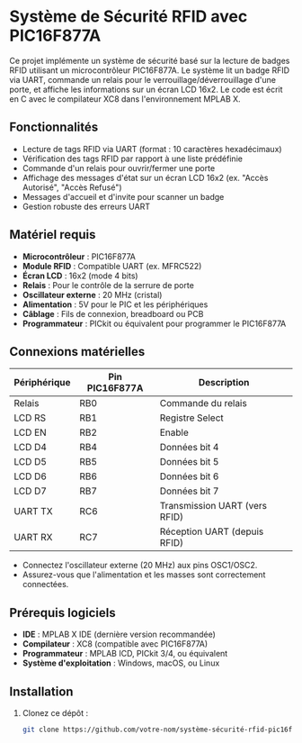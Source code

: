 # Système de Sécurité RFID avec PIC16F877A

Ce projet implémente un système de sécurité basé sur la lecture de badges RFID utilisant un microcontrôleur PIC16F877A. Le système lit un badge RFID via UART, commande un relais pour le verrouillage/déverrouillage d'une porte, et affiche les informations sur un écran LCD 16x2. Le code est écrit en C avec le compilateur XC8 dans l'environnement MPLAB X.

## Fonctionnalités
- Lecture de tags RFID via UART (format : 10 caractères hexadécimaux)
- Vérification des tags RFID par rapport à une liste prédéfinie
- Commande d'un relais pour ouvrir/fermer une porte
- Affichage des messages d'état sur un écran LCD 16x2 (ex. "Accès Autorisé", "Accès Refusé")
- Messages d'accueil et d'invite pour scanner un badge
- Gestion robuste des erreurs UART

## Matériel requis
- **Microcontrôleur** : PIC16F877A
- **Module RFID** : Compatible UART (ex. MFRC522)
- **Écran LCD** : 16x2 (mode 4 bits)
- **Relais** : Pour le contrôle de la serrure de porte
- **Oscillateur externe** : 20 MHz (cristal)
- **Alimentation** : 5V pour le PIC et les périphériques
- **Câblage** : Fils de connexion, breadboard ou PCB
- **Programmateur** : PICkit ou équivalent pour programmer le PIC16F877A

## Connexions matérielles
| Périphérique | Pin PIC16F877A | Description |
|--------------|----------------|-------------|
| Relais       | RB0            | Commande du relais |
| LCD RS       | RB1            | Registre Select |
| LCD EN       | RB2            | Enable |
| LCD D4       | RB4            | Données bit 4 |
| LCD D5       | RB5            | Données bit 5 |
| LCD D6       | RB6            | Données bit 6 |
| LCD D7       | RB7            | Données bit 7 |
| UART TX      | RC6            | Transmission UART (vers RFID) |
| UART RX      | RC7            | Réception UART (depuis RFID) |

- Connectez l'oscillateur externe (20 MHz) aux pins OSC1/OSC2.
- Assurez-vous que l'alimentation et les masses sont correctement connectées.

## Prérequis logiciels
- **IDE** : MPLAB X IDE (dernière version recommandée)
- **Compilateur** : XC8 (compatible avec PIC16F877A)
- **Programmateur** : MPLAB ICD, PICkit 3/4, ou équivalent
- **Système d'exploitation** : Windows, macOS, ou Linux

## Installation
1. Clonez ce dépôt :
   ```bash
   git clone https://github.com/votre-nom/système-sécurité-rfid-pic16f877a.git

